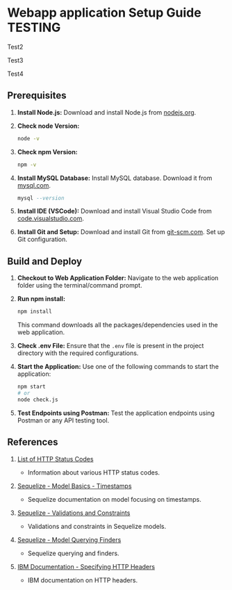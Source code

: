 
# Webapp application Setup Guide TESTING

Test2

Test3

Test4

## Prerequisites

1. **Install Node.js:** Download and install Node.js from [nodejs.org](https://nodejs.org/).

3. **Check node Version:**

    ```bash
    node -v
    ```

3. **Check npm Version:**

    ```bash
    npm -v
    ```

4. **Install MySQL Database:** Install MySQL database. Download it from [mysql.com](https://dev.mysql.com/downloads/).

    ```sql
    mysql --version
    ```

5. **Install IDE (VSCode):** Download and install Visual Studio Code from [code.visualstudio.com](https://code.visualstudio.com/).

6. **Install Git and Setup:**
   Download and install Git from [git-scm.com](https://git-scm.com/). Set up Git configuration.

## Build and Deploy

1. **Checkout to Web Application Folder:**
   Navigate to the web application folder using the terminal/command prompt.

2. **Run npm install:**

    ```bash
    npm install
    ```

   This command downloads all the packages/dependencies used in the web application.

3. **Check .env File:**
   Ensure that the `.env` file is present in the project directory with the required configurations.

4. **Start the Application:**
   Use one of the following commands to start the application:

    ```bash
    npm start
    # or
    node check.js
    ```

5. **Test Endpoints using Postman:**
   Test the application endpoints using Postman or any API testing tool.


## References

1. [List of HTTP Status Codes](https://en.wikipedia.org/wiki/List_of_HTTP_status_codes)
   - Information about various HTTP status codes.

2. [Sequelize - Model Basics - Timestamps](https://sequelize.org/docs/v6/core-concepts/model-basics/#timestamps)
   - Sequelize documentation on model focusing on timestamps.

3. [Sequelize - Validations and Constraints](https://sequelize.org/docs/v6/core-concepts/validations-and-constraints/)
   - Validations and constraints in Sequelize models.

4. [Sequelize - Model Querying Finders](https://sequelize.org/docs/v6/core-concepts/model-querying-finders/)
   - Sequelize querying and finders.

5. [IBM Documentation - Specifying HTTP Headers](https://www.ibm.com/docs/en/order-management-sw/9.4.0?topic=services-specifying-http-headers)
   - IBM documentation on HTTP headers.
